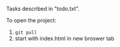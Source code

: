 Tasks described in "todo.txt".

To open the project:
1. ```git pull```
2. start with index.html in new broswer tab
